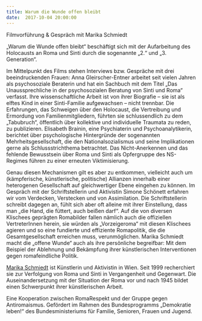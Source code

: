 ```yaml
---
title: Warum die Wunde offen bleibt
date:  2017-10-04 20:00:00
---
```


Filmvorführung &amp; Gespräch mit Marika Schmiedt



„Warum die Wunde offen bleibt“ beschäftigt sich mit der Aufarbeitung des Holocausts an Roma und Sinti durch die sogenannte
„2.“ und „3. Generation“.


Im Mittelpunkt des Films stehen Interviews bzw. Gespräche mit drei beeindruckenden Frauen: Anna Gleirscher-Entner arbeitet
seit vielen Jahren als psychosoziale Beraterin und hat ein Sachbuch mit dem Titel „Das Unaussprechliche in der psychosozialen
Beratung von Sinti und Roma“ verfasst. Ihre wissenschaftliche Arbeit ist von ihrer Biografie – sie ist als elftes Kind in
einer Sinti-Familie aufgewachsen – nicht trennbar. Die Erfahrungen, das Schweigen über den Holocaust, die Vertreibung und
Ermordung von Familienmitgliedern, führten sie schlussendlich zu dem „Tabubruch“, öffentlich über kollektive und individuelle
Traumata zu reden, zu publizieren. Elisabeth Brainin, eine Psychiaterin und Psychoanalytikerin, berichtet über psychologische
Hintergründe der sogenannten Mehrheitsgesellschaft, die den Nationalsozialismus und seine Implikationen gerne als Schlussstrichthema
betrachtet. Das Nicht-Anerkennen und das fehlende Bewusstsein über Roma und Sinti als Opfergruppe des NS-Regimes führen zu
einer erneuten Viktimisierung.


Genau diesen Mechanismen gilt es aber zu entkommen, vielleicht auch um (kämpferische, künstlerische, politische) Allianzen
innerhalb einer heterogenen Gesellschaft auf gleichwertiger Ebene eingehen zu können. Im Gespräch mit der Schriftstellerin
und Aktivistin Simone Schönett erfahren wir vom Verdecken, Verstecken und von Assimilation. Die Schriftstellerin schreibt
dagegen an, fühlt sich aber oft alleine mit ihrer Einstellung, dass man „die Hand, die füttert, auch beißen darf“. Auf die
von diversen Klischees geprägten Romabilder fallen nämlich auch die offiziellen VertreterInnen herein, sie würden als „Vorzeigeroma“
mit diesen Klischees agieren und so eine fundierte und effiziente Romapolitik, die die Gesamtgesellschaft erreichen muss,
verunmöglichen. Marika Schmiedt macht die „offene Wunde“ auch als ihre persönliche begreifbar: Mit dem Beispiel der Ablehnung
und Bekämpfung ihrer künstlerischen Interventionen gegen romafeindliche Politik.


<a href="http://www.marikaschmiedt.wordpress.com/">Marika Schmiedt</a> ist Künstlerin und Aktivistin in Wien. Seit 1999 recherchiert sie zur Verfolgung von Roma und Sinti in Vergangenheit und
Gegenwart. Die Auseinandersetzung mit der Situation der Roma vor und nach 1945 bildet einen Schwerpunkt ihrer künstlerischen
Arbeit.


Eine Kooperation zwischen RomaRespekt und der Gruppe gegen Antiromaismus.
Gefördert im Rahmen des Bundesprogramms „Demokratie leben!“ des Bundesministeriums für Familie, Senioren, Frauen und Jugend.


